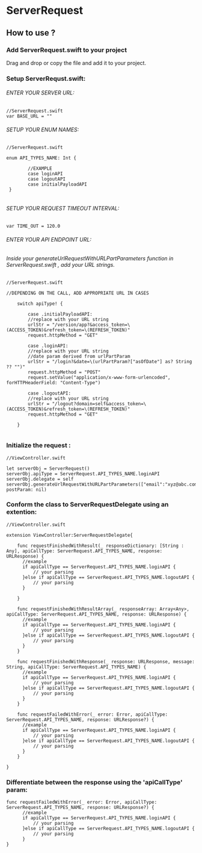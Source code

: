 # ServerRequest




## How to use ?

### Add ServerRequest.swift to your project
Drag and drop or copy the file and add it to your project.



### Setup ServerRequst.swift:


###### ENTER YOUR SERVER URL:
```
//ServerRequest.swift
var BASE_URL = ""    
```


###### SETUP YOUR ENUM NAMES:

```
//ServerRequest.swift

enum API_TYPES_NAME: Int {
        
        //EXAMPLE
        case loginAPI
        case logoutAPI
        case initialPayloadAPI
 }
 
   ``` 

###### SETUP YOUR REQUEST TIMEOUT INTERVAL:

```
var TIME_OUT = 120.0
```
###### ENTER YOUR API ENDPOINT URL:



###### Inside your generateUrlRequestWithURLPartParameters function in ServerRequest.swift , add your URL strings.

```  
//ServerRequest.swift

//DEPENDING ON THE CALL, ADD APPROPRIATE URL IN CASES
   
    switch apiType! {
            
    	case .initialPayloadAPI:
   		//replace with your URL string
    	urlStr = "/version/app?&access_token=\(ACCESS_TOKEN)&refresh_token=\(REFRESH_TOKEN)"
    	request.httpMethod = "GET"
    
    	case .loginAPI:
    	//replace with your URL string
    	//date param derived from urlPartParam
    	urlStr = "/login?&date=\(urlPartParam?["asOfDate"] as? String ?? "")" 
    	request.httpMethod = "POST"
    	request.setValue("application/x-www-form-urlencoded", forHTTPHeaderField: "Content-Type")
            
    	case .logoutAPI:
    	//replace with your URL string
    	urlStr = "/logout?domain=self&access_token=\(ACCESS_TOKEN)&refresh_token=\(REFRESH_TOKEN)"
    	request.httpMethod = "GET"

    }
    
```

### Initialize the request :

``` 
//ViewController.swift

let serverObj = ServerRequest()
serverObj.apiType = ServerRequest.API_TYPES_NAME.loginAPI
serverObj.delegate = self
serverObj.generateUrlRequestWithURLPartParameters(["email":"xyz@abc.com"], postParam: nil)

```

### Conform the class to ServerRequestDelegate using an extention:


```//class from where you want to hit request
//ViewController.swift

extension ViewController:ServerRequestDelegate{
    
    func requestFinishedWithResult(_ responseDictionary: [String : Any], apiCallType: ServerRequest.API_TYPES_NAME, response: URLResponse) {
      //example
      if apiCallType == ServerRequest.API_TYPES_NAME.loginAPI {
          // your parsing
      }else if apiCallType == ServerRequest.API_TYPES_NAME.logoutAPI {
          // your parsing
      }
      
    }
    
    func requestFinishedWithResultArray(_ responseArray: Array<Any>, apiCallType: ServerRequest.API_TYPES_NAME, response: URLResponse) {
      //example
      if apiCallType == ServerRequest.API_TYPES_NAME.loginAPI {
          // your parsing
      }else if apiCallType == ServerRequest.API_TYPES_NAME.logoutAPI {
          // your parsing
      }
    }
    
    func requestFinishedWithResponse(_ response: URLResponse, message: String, apiCallType: ServerRequest.API_TYPES_NAME) {
      //example
      if apiCallType == ServerRequest.API_TYPES_NAME.loginAPI {
          // your parsing
      }else if apiCallType == ServerRequest.API_TYPES_NAME.logoutAPI {
          // your parsing
      }
    }
    
    func requestFailedWithError(_ error: Error, apiCallType: ServerRequest.API_TYPES_NAME, response: URLResponse?) {
      //example
      if apiCallType == ServerRequest.API_TYPES_NAME.loginAPI {
          // your parsing
      }else if apiCallType == ServerRequest.API_TYPES_NAME.logoutAPI {
          // your parsing
      }
    }
    
}

```


### Differentiate between the response using the 'apiCallType' param:

```
func requestFailedWithError(_ error: Error, apiCallType: ServerRequest.API_TYPES_NAME, response: URLResponse?) {
      //example
      if apiCallType == ServerRequest.API_TYPES_NAME.loginAPI {
          // your parsing
      }else if apiCallType == ServerRequest.API_TYPES_NAME.logoutAPI {
          // your parsing
      }
}

```



